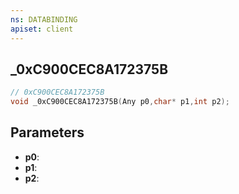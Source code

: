 ```yaml
---
ns: DATABINDING
apiset: client
---
```

## _0xC900CEC8A172375B

```c
// 0xC900CEC8A172375B
void _0xC900CEC8A172375B(Any p0,char* p1,int p2);
```


## Parameters
* **p0**:
* **p1**:
* **p2**: